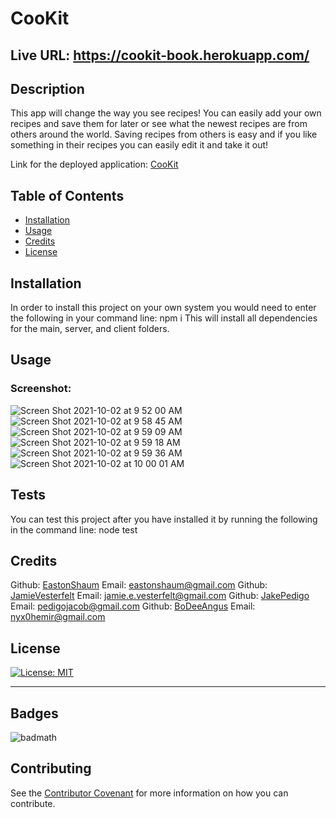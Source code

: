 # CooKit

## Live URL: https://cookit-book.herokuapp.com/

  ## Description 

  This app will change the way you see recipes! You can easily add your own recipes and save them for later or see what the newest recipes are from others around the world. Saving recipes from others is easy and if you like something in their recipes you can easily edit it and take it out!

  Link for the deployed application: [CooKit](https://cookit-book.herokuapp.com/)

  ## Table of Contents 

  * [Installation](#installation)
  * [Usage](#usage)
  * [Credits](#credits)
  * [License](#license)


  ## Installation

  In order to install this project on your own system you would need to enter the following in your command line: npm i
  This will install all dependencies for the main, server, and client folders.


  ## Usage 

 
### Screenshot:

![Screen Shot 2021-10-02 at 9 52 00 AM](https://user-images.githubusercontent.com/82484247/135724032-38eb1df5-1c79-4d88-a886-2dacb5f1bcfd.png)
![Screen Shot 2021-10-02 at 9 58 45 AM](https://user-images.githubusercontent.com/82484247/135724041-a691f821-32ad-481f-95c2-1afddc3f7a14.png)
![Screen Shot 2021-10-02 at 9 59 09 AM](https://user-images.githubusercontent.com/82484247/135724048-b4484a1b-d9bf-451e-84ef-60b548f17aec.png)
![Screen Shot 2021-10-02 at 9 59 18 AM](https://user-images.githubusercontent.com/82484247/135724049-716ce8fc-2d19-4518-b84f-87baacb3e580.png)
![Screen Shot 2021-10-02 at 9 59 36 AM](https://user-images.githubusercontent.com/82484247/135724051-801989c5-d956-4fae-81ab-4944aeafcd4b.png)
![Screen Shot 2021-10-02 at 10 00 01 AM](https://user-images.githubusercontent.com/82484247/135724052-5b89c8c5-98ea-4617-b117-415282fa237a.png)

  

  ## Tests

  You can test this project after you have installed it by running the following in the command line: node test

  ## Credits

  Github: [EastonShaum](https://github.com/EastonShaum)
  Email:  eastonshaum@gmail.com
  Github: [JamieVesterfelt](https://github.com/jvesterfelt)
  Email:  jamie.e.vesterfelt@gmail.com
  Github: [JakePedigo](https://github.com/jbped)
  Email:  pedigojacob@gmail.com
  Github: [BoDeeAngus](https://github.com/NYX1122)
  Email:  nyx0hemir@gmail.com

  ## License
  [![License: MIT](https://img.shields.io/badge/License-MIT-yellow.svg)](https://opensource.org/licenses/MIT)

  ---

  ## Badges

  ![badmath](https://img.shields.io/github/languages/top/nielsenjared/badmath)


  ## Contributing

  
  See the [Contributor Covenant](https://www.contributor-covenant.org/) for more information on how you can contribute. 

